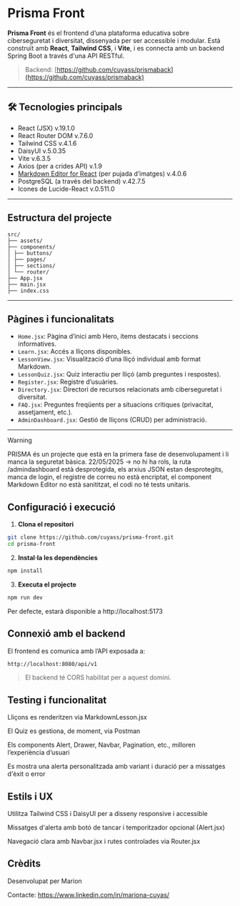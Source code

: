 # Prisma Front

**Prisma Front** és el frontend d’una plataforma educativa sobre ciberseguretat i diversitat, dissenyada per ser accessible i modular. Està construït amb **React**, **Tailwind CSS**, i **Vite**, i es connecta amb un backend Spring Boot a través d'una API RESTful.

> Backend: [https://github.com/cuyass/prismaback](https://github.com/cuyass/prismaback)

---

## 🛠 Tecnologies principals

- React (JSX) v.19.1.0
- React Router DOM v.7.6.0
- Tailwind CSS v.4.1.6
- DaisyUI v.5.0.35
- Vite v.6.3.5
- Axios (per a crides API) v.1.9
- [Markdown Editor for React](https://uiwjs.github.io/react-md-editor/) (per pujada d’imatges) v.4.0.6
- PostgreSQL (a través del backend) v.42.7.5
- Icones de Lucide-React v.0.511.0

---

## Estructura del projecte

```
src/
├── assets/
├── components/
│ ├── buttons/ 
│ ├── pages/ 
│ ├── sections/
│ └── router/ 
├── App.jsx 
├── main.jsx 
├── index.css 
```

---

## Pàgines i funcionalitats

- `Home.jsx`: Pàgina d’inici amb Hero, ítems destacats i seccions informatives.
- `Learn.jsx`: Accés a lliçons disponibles.
- `LessonView.jsx`: Visualització d’una lliçó individual amb format Markdown.
- `LessonQuiz.jsx`: Quiz interactiu per lliçó (amb preguntes i respostes).
- `Register.jsx`: Registre d’usuàries.
- `Directory.jsx`: Directori de recursos relacionats amb ciberseguretat i diversitat.
- `FAQ.jsx`: Preguntes freqüents per a situacions crítiques (privacitat, assetjament, etc.).
- `AdminDashboard.jsx`: Gestió de lliçons (CRUD) per administració.

---

> [!WARNING]  
> PRISMA és un projecte que està en la primera fase de desenvolupament i li manca la seguretat bàsica.
> 22/05/2025 -> no hi ha rols, la ruta /admindashboard està desprotegida, els arxius JSON estan desprotegits, manca de login, el registre de correu no està encriptat, el component Markdown Editor no està sanititzat, el codi no té tests unitaris.

## Configuració i execució

1. **Clona el repositori**
```bash
git clone https://github.com/cuyass/prisma-front.git
cd prisma-front
```
2. **Instal·la les dependències**
```bash
npm install
```
3. **Executa el projecte**
```bash
npm run dev
```
Per defecte, estarà disponible a http://localhost:5173

## Connexió amb el backend
El frontend es comunica amb l’API exposada a:

```bash
http://localhost:8080/api/v1
```
> El backend té CORS habilitat per a aquest domini.

## Testing i funcionalitat

Lliçons es renderitzen via MarkdownLesson.jsx

El Quiz es gestiona, de moment, via Postman

Els components Alert, Drawer, Navbar, Pagination, etc., milloren l’experiència d’usuari

Es mostra una alerta personalitzada amb variant i duració per a missatges d'èxit o error

## Estils i UX

Utilitza Tailwind CSS i DaisyUI per a disseny responsive i accessible

Missatges d'alerta amb botó de tancar i temporitzador opcional (Alert.jsx)

Navegació clara amb Navbar.jsx i rutes controlades via Router.jsx

## Crèdits

Desenvolupat per Marion

Contacte: https://www.linkedin.com/in/mariona-cuyas/
